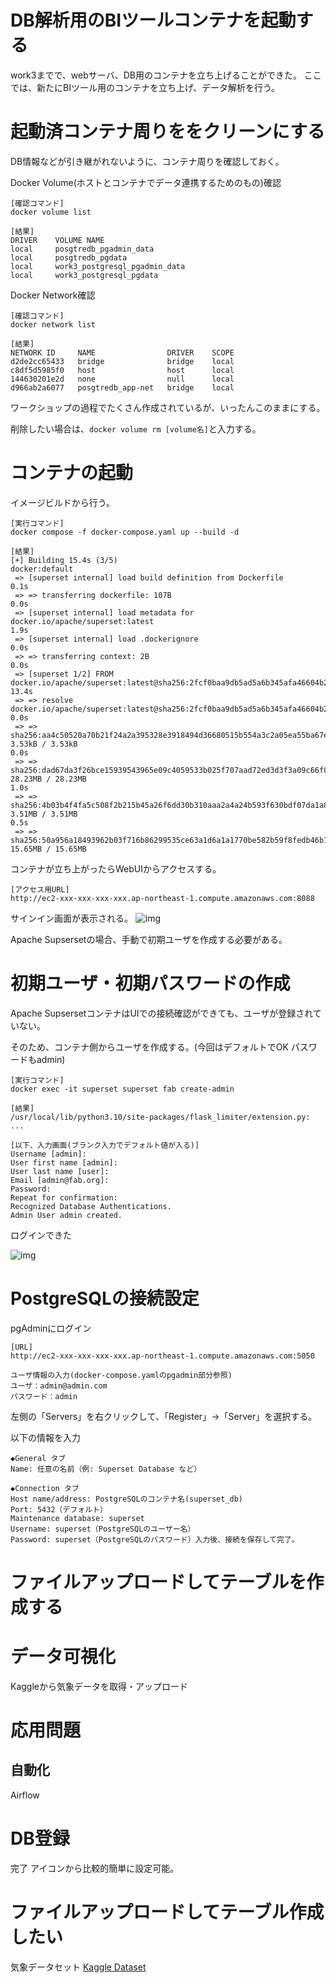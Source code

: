 # DB解析用のBIツールコンテナを起動する

work3までで、webサーバ、DB用のコンテナを立ち上げることができた。
ここでは、新たにBIツール用のコンテナを立ち上げ、データ解析を行う。

# 起動済コンテナ周りををクリーンにする

DB情報などが引き継がれないように、コンテナ周りを確認しておく。

Docker Volume(ホストとコンテナでデータ連携するためのもの)確認
```
[確認コマンド]
docker volume list

[結果]
DRIVER    VOLUME NAME
local     posgtredb_pgadmin_data
local     posgtredb_pgdata
local     work3_postgresql_pgadmin_data
local     work3_postgresql_pgdata
```

Docker Network確認
```
[確認コマンド]
docker network list

[結果]
NETWORK ID     NAME                DRIVER    SCOPE
d2de2cc65433   bridge              bridge    local
c8df5d5985f0   host                host      local
144630201e2d   none                null      local
d966ab2a6077   posgtredb_app-net   bridge    local

```

ワークショップの過程でたくさん作成されているが、いったんこのままにする。

削除したい場合は、`docker volume rm [volume名]`と入力する。


# コンテナの起動

イメージビルドから行う。

```
[実行コマンド]
docker compose -f docker-compose.yaml up --build -d

[結果]
[+] Building 15.4s (3/5)                                                                                                                                                                        docker:default
 => [superset internal] load build definition from Dockerfile                                                                                                                                             0.1s
 => => transferring dockerfile: 107B                                                                                                                                                                      0.0s
 => [superset internal] load metadata for docker.io/apache/superset:latest                                                                                                                                1.9s
 => [superset internal] load .dockerignore                                                                                                                                                                0.0s
 => => transferring context: 2B                                                                                                                                                                           0.0s
 => [superset 1/2] FROM docker.io/apache/superset:latest@sha256:2fcf0baa9db5ad5a6b345afa46604b25740d4014430d7d09eaf8d5ae76aa451c                                                                         13.4s
 => => resolve docker.io/apache/superset:latest@sha256:2fcf0baa9db5ad5a6b345afa46604b25740d4014430d7d09eaf8d5ae76aa451c                                                                                   0.0s
 => => sha256:aa4c50520a70b21f24a2a395328e3918494d36680515b554a3c2a05ea55ba67e 3.53kB / 3.53kB                                                                                                            0.0s
 => => sha256:dad67da3f26bce15939543965e09c4059533b025f707aad72ed3d3f3a09c66f8 28.23MB / 28.23MB                                                                                                          1.0s
 => => sha256:4b03b4f4fa5c508f2b215b45a26f6dd30b310aaa2a4a24b593f630bdf07da1a8 3.51MB / 3.51MB                                                                                                            0.5s
 => => sha256:50a956a18493962b03f716b86299535ce63a1d6a1a1770be582b59f8fedb46b7 15.65MB / 15.65MB      
```

コンテナが立ち上がったらWebUIからアクセスする。


```
[アクセス用URL]
http://ec2-xxx-xxx-xxx-xxx.ap-northeast-1.compute.amazonaws.com:8088
```

サインイン画面が表示される。
![img](./img/w4img-01.png)

Apache Supsersetの場合、手動で初期ユーザを作成する必要がある。


# 初期ユーザ・初期パスワードの作成

Apache SupsersetコンテナはUIでの接続確認ができても、ユーザが登録されていない。

そのため、コンテナ側からユーザを作成する。(今回はデフォルトでOK パスワードもadmin)
```
[実行コマンド]
docker exec -it superset superset fab create-admin

[結果]
/usr/local/lib/python3.10/site-packages/flask_limiter/extension.py:
...

[以下、入力画面(ブランク入力でデフォルト値が入る)]
Username [admin]: 
User first name [admin]: 
User last name [user]: 
Email [admin@fab.org]: 
Password: 
Repeat for confirmation: 
Recognized Database Authentications.
Admin User admin created.

```

ログインできた

![img](./img/w4img-02.png)



# PostgreSQLの接続設定

pgAdminにログイン

```
[URL]
http://ec2-xxx-xxx-xxx-xxx.ap-northeast-1.compute.amazonaws.com:5050

ユーザ情報の入力(docker-compose.yamlのpgadmin部分参照)
ユーザ：admin@admin.com
パスワード：admin
```

左側の「Servers」を右クリックして、「Register」→「Server」を選択する。

以下の情報を入力

```
◆General タブ
Name: 任意の名前（例: Superset Database など）

◆Connection タブ
Host name/address: PostgreSQLのコンテナ名(superset_db)
Port: 5432（デフォルト）
Maintenance database: superset
Username: superset（PostgreSQLのユーザー名）
Password: superset（PostgreSQLのパスワード）入力後、接続を保存して完了。
```

# ファイルアップロードしてテーブルを作成する

# データ可視化

Kaggleから気象データを取得・アップロード

# 応用問題

## 自動化
Airflow


# DB登録
完了
アイコンから比較的簡単に設定可能。

# ファイルアップロードしてテーブル作成したい

気象データセット
[Kaggle Dataset](https://www.kaggle.com/datasets/muthuj7/weather-dataset)

